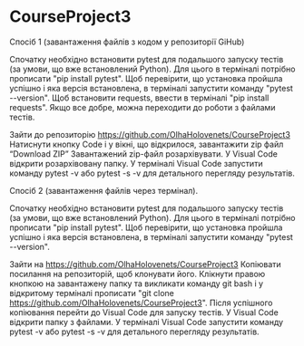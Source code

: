 # CourseProject3
Спосіб 1 (завантаження файлів з кодом у репозиторії GiHub)

Спочатку необхідно встановити pytest для подальшого запуску тестів (за умови, що вже встановлений Python). Для цього в терміналі потрібно прописати "pip install pytest". Щоб перевірити, що установка пройшла успішно і яка версія встановлена, в терміналі запустити команду "pytest --version". Щоб встановити requests, ввести в терміналі "pip install requests". Якщо все добре, можна переходити до роботи з файлами тестів.

Зайти до репозиторію https://github.com/OlhaHolovenets/CourseProject3
Натиснути кнопку Code і у вікні, що відкрилося, завантажити zip файл “Download ZIP”
Завантажений zip-файл розархівувати.
У Visual Code відкрити розархівовану папку.
У терміналі Visual Code запустити команду pytest -v або pytest -s -v для детального перегляду результатів.


Спосіб 2 (завантаження файлів через термінал).

Спочатку необхідно встановити pytest для подальшого запуску тестів (за умови, що вже встановлений Python). Для цього в терміналі потрібно прописати "pip install pytest". Щоб перевірити, що установка пройшла успішно і яка версія встановлена, в терміналі запустити команду "pytest --version".

Зайти на https://github.com/OlhaHolovenets/CourseProject3
Копіювати посилання на репозиторій, щоб клонувати його.
Клікнути правою кнопкою на завантажену папку та викликати команду git bash і у відкритому терміналі прописати "git clone https://github.com/OlhaHolovenets/CourseProject3".
Після успішного копіювання перейти до Visual Code для запуску тестів.
У Visual Code відкрити папку з файлами.
У терміналі Visual Code запустити команду pytest -v або pytest -s -v для детального перегляду результатів.
